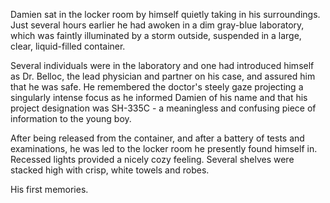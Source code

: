 Damien sat in the locker room by himself quietly taking in his surroundings. Just several hours earlier he had awoken in a dim gray-blue laboratory, which was faintly illuminated by a storm outside, suspended in a large, clear, liquid-filled container.  

Several individuals were in the laboratory and one had introduced himself as Dr. Belloc, the lead physician and partner on his case, and assured him that he was safe. He remembered the doctor's steely gaze projecting a singularly intense focus as he informed Damien of his name and that his project designation was SH-335C - a meaningless and confusing piece of information to the young boy.  

After being released from the container, and after a battery of tests and examinations, he was led to the locker room he presently found himself in. Recessed lights provided a nicely cozy feeling. Several shelves were stacked high with crisp, white towels and robes.  

His first memories.  